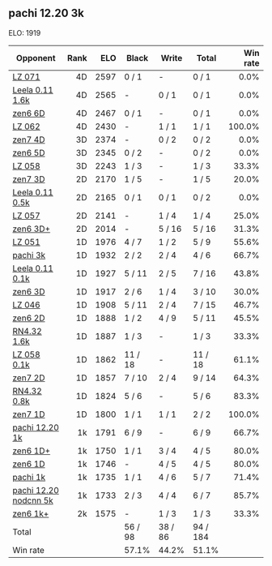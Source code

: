 ## pachi 12.20 3k ##

ELO: 1919

Opponent | Rank | ELO | Black | Write | Total | Win rate
---------|-----:|----:|-------|-------|-------|-------:
[LZ 071](LZ%20071.md) | 4D | 2597 | 0 / 1 | - | 0 / 1 | 0.0%
[Leela 0.11 1.6k](Leela%200.11%201.6k.md) | 4D | 2565 | - | 0 / 1 | 0 / 1 | 0.0%
[zen6 6D](zen6%206D.md) | 4D | 2467 | 0 / 1 | - | 0 / 1 | 0.0%
[LZ 062](LZ%20062.md) | 4D | 2430 | - | 1 / 1 | 1 / 1 | 100.0%
[zen7 4D](zen7%204D.md) | 3D | 2374 | - | 0 / 2 | 0 / 2 | 0.0%
[zen6 5D](zen6%205D.md) | 3D | 2345 | 0 / 2 | - | 0 / 2 | 0.0%
[LZ 058](LZ%20058.md) | 3D | 2243 | 1 / 3 | - | 1 / 3 | 33.3%
[zen7 3D](zen7%203D.md) | 2D | 2170 | 1 / 5 | - | 1 / 5 | 20.0%
[Leela 0.11 0.5k](Leela%200.11%200.5k.md) | 2D | 2165 | 0 / 1 | 0 / 1 | 0 / 2 | 0.0%
[LZ 057](LZ%20057.md) | 2D | 2141 | - | 1 / 4 | 1 / 4 | 25.0%
[zen6 3D+](zen6%203D+.md) | 2D | 2014 | - | 5 / 16 | 5 / 16 | 31.3%
[LZ 051](LZ%20051.md) | 1D | 1976 | 4 / 7 | 1 / 2 | 5 / 9 | 55.6%
[pachi 3k](pachi%203k.md) | 1D | 1932 | 2 / 2 | 2 / 4 | 4 / 6 | 66.7%
[Leela 0.11 0.1k](Leela%200.11%200.1k.md) | 1D | 1927 | 5 / 11 | 2 / 5 | 7 / 16 | 43.8%
[zen6 3D](zen6%203D.md) | 1D | 1917 | 2 / 6 | 1 / 4 | 3 / 10 | 30.0%
[LZ 046](LZ%20046.md) | 1D | 1908 | 5 / 11 | 2 / 4 | 7 / 15 | 46.7%
[zen6 2D](zen6%202D.md) | 1D | 1888 | 1 / 2 | 4 / 9 | 5 / 11 | 45.5%
[RN4.32 1.6k](RN4.32%201.6k.md) | 1D | 1887 | 1 / 3 | - | 1 / 3 | 33.3%
[LZ 058 0.1k](LZ%20058%200.1k.md) | 1D | 1862 | 11 / 18 | - | 11 / 18 | 61.1%
[zen7 2D](zen7%202D.md) | 1D | 1857 | 7 / 10 | 2 / 4 | 9 / 14 | 64.3%
[RN4.32 0.8k](RN4.32%200.8k.md) | 1D | 1824 | 5 / 6 | - | 5 / 6 | 83.3%
[zen7 1D](zen7%201D.md) | 1D | 1800 | 1 / 1 | 1 / 1 | 2 / 2 | 100.0%
[pachi 12.20 1k](pachi%2012.20%201k.md) | 1k | 1791 | 6 / 9 | - | 6 / 9 | 66.7%
[zen6 1D+](zen6%201D+.md) | 1k | 1750 | 1 / 1 | 3 / 4 | 4 / 5 | 80.0%
[zen6 1D](zen6%201D.md) | 1k | 1746 | - | 4 / 5 | 4 / 5 | 80.0%
[pachi 1k](pachi%201k.md) | 1k | 1735 | 1 / 1 | 4 / 6 | 5 / 7 | 71.4%
[pachi 12.20 nodcnn 5k](pachi%2012.20%20nodcnn%205k.md) | 1k | 1733 | 2 / 3 | 4 / 4 | 6 / 7 | 85.7%
[zen6 1k+](zen6%201k+.md) | 2k | 1575 | - | 1 / 3 | 1 / 3 | 33.3%
Total | | | 56 / 98 | 38 / 86 | 94 / 184 | 
Win rate| | | 57.1% | 44.2% | 51.1% | 
